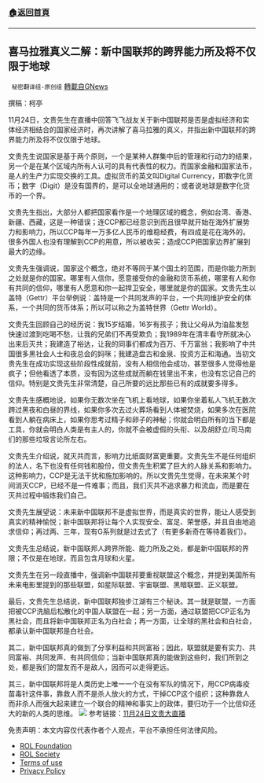 ###  [:house:返回首頁](https://github.com/ourhimalayas/txt)
---


## 喜马拉雅真义二解：新中国联邦的跨界能力所及将不仅限于地球
` 秘密翻译组-原创组` [轉載自GNews](https://gnews.org/zh-hans/1693537/)

撰稿：柯亭

11月24日，文贵先生在直播中回答飞飞战友关于新中国联邦是否是虚拟经济和实体经济相结合的国家经济时，再次讲解了喜马拉雅的真义，并指出新中国联邦的跨界能力所及将不仅仅限于地球。

文贵先生说国家是基于两个原则，一个是某种人群集中后的管理和行动力的结果，另一个是在某个区域内所有人认可的具有代表性的权力。而国家金融和国家法币，是人的生产力实现交换的工具。虚拟货币的英文叫Digital Currency，即数字化货币；数字（Digit）是没有国界的，是可以全地球通用的；或者说地球是数字化货币的一个界。

文贵先生指出，大部分人都把国家看作是一个地理区域的概念，例如台湾、香港、新疆、西藏，这是一种错误；连CCP都已经意识到而且很早就开始在海外扩展势力和影响力，所以CCP每年一万多亿人民币的维稳经费，有四成是花在海外的。很多外国人也没有理解到CCP的用意，所以被收买；造成CCP把国家边界扩展到最大的边缘。

文贵先生强调说，国家这个概念，绝对不等同于某个国土的范围，而是你能力所到之处就是你的国家。哪里有人信你，愿意接受你的金融和货币系统，哪里有人和你有共同的信仰，哪里有人愿意和你一起捍卫安全，哪里就是你的国家。文贵先生以盖特（Gettr）平台举例说：盖特是一个共同发声的平台，一个共同维护安全的体系，一个共同的货币体系；所以可以称之为盖特世界（Gettr World）。

文贵先生回顾自己的经历说：我15岁结婚，16岁有孩子；我让父母从为油盐发愁快速过渡到吃喝不愁，让我的兄弟们不再受欺负；我1989年在清丰看守所就决心出来后灭共；我建造了裕达，让我的同事们都成为百万、千万富翁；我影响了中共国很多黑社会人士和夜总会的妈咪；我建造盘古和金泉、投资方正和海通。当初文贵先生在成功实现这些阶段性成就前，没有人相信他会成功，甚至很多人觉得他是疯子；但他看透了本质，没有因为这些成就而躺在钱里出不来，也没有忘记自己的信仰。特别是文贵先生非常清楚，自己所要的远比那些已有的成就要多得多。

文贵先生感概地说，如果你无数次坐在飞机上看地球，如果你坐着私人飞机无数次跨过黑夜和白昼的界线，如果你多次去过火葬场看到人体被焚烧，如果多次在医院看到人躺在病床上，如果你思考过精子和卵子的神秘；你就会明白所有的当下都是工具，你就会明白人类是有主人的，你就不会被虚假的头衔、以及胡舒立/司马南们的那些垃圾言论所左右。

文贵先生介绍说，就灭共而言，影响力比纸面财富更重要。文贵先生不是任何组织的法人，名下也没有任何钱和股份，但文贵先生积累了巨大的人脉关系和影响力。这种影响力，CCP是无法干扰和施加影响的。所以文贵先生觉得，在未来某个时间消灭CCP，已经不是一件难事；而且，我们灭共不追求暴力和流血，而是要在灭共过程中锻炼我们自己。

文贵先生展望说：未来新中国联邦不是虚拟世界，而是真实的世界，能让人感受到真实的精神愉悦；新中国联邦将让每个人实现安全、富足、荣誉感，并且自由地追求信仰；再过两、三年，现有G系列就是过去式了（有更多新奇在等待着我们）。

文贵先生总结说，新中国联邦人跨界所能、能力所及之处，都是新中国联邦的界限；不仅是在地球，而且包含月球和火星。

文贵先生在另一段直播中，强调新中国联邦要重视联盟这个概念，并提到美国所有未来电影里提到的那些联盟，如星际联盟、宇宙联盟、黑暗联盟、正义联盟。

最后，文贵先生总结说，新中国联邦独步江湖有三个秘诀。其一就是联盟，一方面把被CCP洗脑后松散化的中国人联盟在一起；另一方面，通过联盟把CCP正名为黑社会，而且将新中国联邦正名为白社会；再一方面，让全球的黑社会和白社会，都承认新中国联邦是白社会。

其二，新中国联邦真的做到了分享利益和共同富裕；因此，联盟就是要有实力、共同富裕、共同发声、有共同信仰；当新中国联邦真的能做到这些时，我们所到之处，都是我们的盟友而不是敌人，因而可以走得更远。

其三，新中国联邦将是人类历史上唯一一个在没有军队的情况下，用CCP病毒疫苗毒针这件事，靠救人而不是杀人放火的方式，干掉CCP这个组织；这种靠救人而非杀人而强大起来建立一个联合的精神和事实上的政体，要归功于一个比信仰还大的新的人类的思维。
![](https://assets.gnews.org/wp-content/uploads/2021/11/WhatsApp-Image-2021-11-24-at-11.47.09-AM.jpeg)
参考链接：[11月24日文贵大直播](https://gtv.org/video/id=619e389338f84e66c64ec66b)

 

免责声明：本文内容仅代表作者个人观点，平台不承担任何法律风险。

- [ROL Foundation](https://rolfoundation.org/)
- [ROL Society](https://rolsociety.org/)
- [Terms of use](https://gnews.org/terms-of-use-3/)
- [Privacy Policy](https://gnews.org/privacy-policy/)
